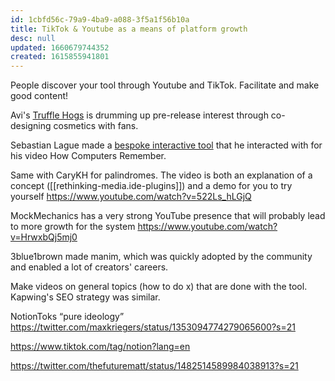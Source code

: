 ```yaml
---
id: 1cbfd56c-79a9-4ba9-a088-3f5a1f56b10a
title: TikTok & Youtube as a means of platform growth
desc: null
updated: 1660679744352
created: 1615855941801
---
```


People discover your tool through Youtube and TikTok. Facilitate and make good content!

Avi's [Truffle Hogs](https://www.tiktok.com/@trufflehogs) is drumming up pre-release interest through co-designing cosmetics with fans.

Sebastian Lague made a [bespoke interactive tool](https://sebastian.itch.io/digital-logic-sim) that he interacted with for his video How Computers Remember.

Same with CaryKH for palindromes. The video is both an explanation of a concept ([[rethinking-media.ide-plugins]]) and a demo for you to try yourself https://www.youtube.com/watch?v=522Ls_hLGjQ

MockMechanics has a very strong YouTube presence that will probably lead to more growth for the system https://www.youtube.com/watch?v=HrwxbQj5mj0

3blue1brown made manim, which was quickly adopted by the community and enabled a lot of creators' careers.

Make videos on general topics (how to do x) that are done with the tool. Kapwing's SEO strategy was similar.

NotionToks “pure ideology” https://twitter.com/maxkriegers/status/1353094774279065600?s=21

https://www.tiktok.com/tag/notion?lang=en

https://twitter.com/thefuturematt/status/1482514589984038913?s=21
